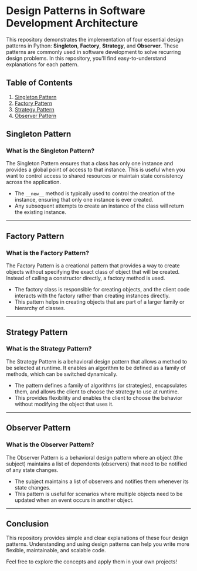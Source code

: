 # Design Patterns in Software Development Architecture

This repository demonstrates the implementation of four essential design patterns in Python: **Singleton**, **Factory**, **Strategy**, and **Observer**. These patterns are commonly used in software development to solve recurring design problems. In this repository, you'll find easy-to-understand explanations for each pattern.

## Table of Contents

1. [Singleton Pattern](#singleton-pattern)
2. [Factory Pattern](#factory-pattern)
3. [Strategy Pattern](#strategy-pattern)
4. [Observer Pattern](#observer-pattern)

## Singleton Pattern

### What is the Singleton Pattern?

The Singleton Pattern ensures that a class has only one instance and provides a global point of access to that instance. This is useful when you want to control access to shared resources or maintain state consistency across the application.

- The `__new__` method is typically used to control the creation of the instance, ensuring that only one instance is ever created.
- Any subsequent attempts to create an instance of the class will return the existing instance.

---

## Factory Pattern

### What is the Factory Pattern?

The Factory Pattern is a creational pattern that provides a way to create objects without specifying the exact class of object that will be created. Instead of calling a constructor directly, a factory method is used.

- The factory class is responsible for creating objects, and the client code interacts with the factory rather than creating instances directly.
- This pattern helps in creating objects that are part of a larger family or hierarchy of classes.

---

## Strategy Pattern

### What is the Strategy Pattern?

The Strategy Pattern is a behavioral design pattern that allows a method to be selected at runtime. It enables an algorithm to be defined as a family of methods, which can be switched dynamically.

- The pattern defines a family of algorithms (or strategies), encapsulates them, and allows the client to choose the strategy to use at runtime.
- This provides flexibility and enables the client to choose the behavior without modifying the object that uses it.

---

## Observer Pattern

### What is the Observer Pattern?

The Observer Pattern is a behavioral design pattern where an object (the subject) maintains a list of dependents (observers) that need to be notified of any state changes.

- The subject maintains a list of observers and notifies them whenever its state changes.
- This pattern is useful for scenarios where multiple objects need to be updated when an event occurs in another object.

---

## Conclusion

This repository provides simple and clear explanations of these four design patterns. Understanding and using design patterns can help you write more flexible, maintainable, and scalable code.

Feel free to explore the concepts and apply them in your own projects!
